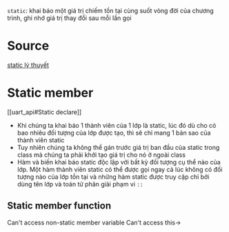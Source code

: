 
`static`: khai báo một giá trị chiếm tồn tại cùng suốt vòng đời của chương trình, ghi nhớ giá trị thay đổi sau mỗi lần gọi
# Source

[static lý thuyết](https://techacademy.edu.vn/static-trong-c/)

# Static member
[[uart_api#Static declare]]

- Khi chúng ta khai báo 1 thành viên của 1 lớp là static, lúc đó dù cho có bao nhiêu đối tượng của lớp được tạo, thì sẽ chỉ mang 1 bản sao của thành viên static
- Tuy nhiên chúng ta không thể gán trước giá trị ban đầu của static trong class mà chúng ta phải khởi tạo giá trị cho nó ở ngoài class
- Hàm và biến khai báo static độc lập với bất kỳ đối tượng cụ thể nào của lớp. Một hàm thành viên static có thể được gọi ngay cả lúc không có đối tượng nào của lớp tồn tại và những hàm static được truy cập chỉ bởi dùng tên lớp và toán tử phân giải phạm vi ` :: `

## Static member function

Can't access non-static member variable
Can't access this->

